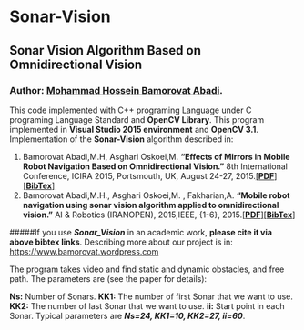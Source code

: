# Sonar-Vision
## Sonar Vision Algorithm Based on Omnidirectional Vision
### Author: [Mohammad Hossein Bamorovat Abadi](https://bamorovatwo.wordpress.com/).


This code implemented with C++ programing Language under C programing Language Standard and **OpenCV Library**.
This program implemented in **Visual Studio 2015 environment** and **OpenCV 3.1**.
Implementation of the **Sonar-Vision** algorithm described in:

1. Bamorovat Abadi,M.H, Asghari Oskoei,M. **“Effects of Mirrors in Mobile Robot Navigation Based on Omnidirectional Vision.”** 8th International Conference, ICIRA 2015, Portsmouth, UK, August 24-27, 2015.[[**PDF**]](https://bamorovatwo.files.wordpress.com/2016/12/intelligentroboticsandapplications.pdf)[[**BibTex**]](https://bamorovatwo.wordpress.com/bibtex1)
2. Bamorovat Abadi,M.H., Asghari Oskoei,M. , Fakharian,A. **“Mobile robot navigation using sonar vision algorithm applied to omnidirectional vision.”** AI & Robotics (IRANOPEN), 2015,IEEE, {1-6}, 2015.[[**PDF**]](https://bamorovatwo.files.wordpress.com/2016/12/the-7th-robocup-iranopen-international-symposium-and-the-5th-joint-conference-of-ai-robotics.pdf)[[**BibTex**]](https://bamorovatwo.wordpress.com/bibtex2)

#####If you use ***Sonar_Vision*** in an academic work, **please cite it via above bibtex links**.
Describing more about our project is in: https://www.bamorovat.wordpress.com

The program takes video and find static and dynamic obstacles, and free path. The parameters are (see the paper for details):

**Ns:** Number of Sonars. **KK1:** The number of first Sonar that we want to use. **KK2:** The number of last Sonar that we want to use. **ii:** Start point in each Sonar. Typical parameters are ***Ns=24, KK1=10, KK2=27, ii=60***.
